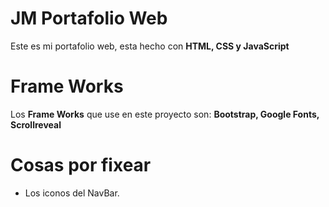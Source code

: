 # JM Portafolio Web
Este es mi portafolio web, esta hecho con **HTML, CSS y JavaScript** 
# Frame Works
Los **Frame Works** que use en este proyecto son: **Bootstrap, Google Fonts, Scrollreveal**
# Cosas por fixear
- Los iconos del NavBar.